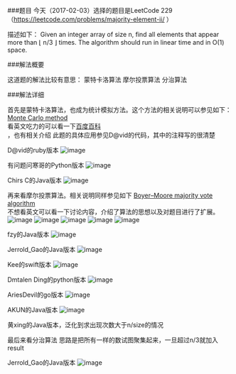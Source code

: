 ###题目
今天（2017-02-03）选择的题目是LeetCode 229（https://leetcode.com/problems/majority-element-ii/ ）

描述如下：
Given an integer array of size n, find all elements that appear more than ⌊ n/3 ⌋ times.
The algorithm should run in linear time and in O(1) space.

###解法概要

这道题的解法比较有意思：
    蒙特卡洛算法
    摩尔投票算法
    分治算法

###解法详细

首先是蒙特卡洛算法，也成为统计模拟方法。这个方法的相关说明可以参见如下：
[Monte Carlo method](https://en.wikipedia.org/wiki/Monte_Carlo_method)<br />
看英文吃力的可以看一下[百度百科](http://baike.baidu.com/link?url=i5eE5zAbi9PdA9xiFpU7NdAGr0ezkky4LTuWgdA-sMXj-G7oB3gAvYg-84oHKcHSL_iIclv22oR7UUSwsLw2QsF8uSlAjsollJtOvAUwweCmNO1JjAQtlIctpTld5oeRWRnwTt4Ck1l7iSpJOUa8uk3wGgBrJv_6y_UbuHVnXkrLdjwsVUq7YciUJwdQtMhY-9KOxrgM7pKvPaxuxKDaKJpJ9-LGZw__IaN3S3e-8yGhe737mdwDr050ssshzbR80Nm1mRwy2zsTEi6WQ4vNNq)<br />  ，也有相关介绍
此题的具体应用参见D@vid的代码，其中的注释写的很清楚

D@vid的ruby版本
 ![image](https://github.com/M-renard/daily_algorithm/blob/master/leetcodes/229/image/david_MonteCarlo_ruby.jpeg)

有问题问寒哥的Python版本
 ![image](https://github.com/M-renard/daily_algorithm/blob/master/leetcodes/229/image/%E6%9C%89%E9%97%AE%E9%A2%98%E9%97%AE%E5%AF%92%E5%93%A5_MonteCarlo_python.jpeg)

Chirs C的Java版本
 ![image](https://github.com/M-renard/daily_algorithm/blob/master/leetcodes/229/image/Chirs%20C_MonteCarlo_java.jpeg)

再来看摩尔投票算法。相关说明同样参见如下
[Boyer–Moore majority vote algorithm](https://en.wikipedia.org/wiki/Boyer–Moore_majority_vote_algorithm)<br />
不想看英文可以看一下讨论内容，介绍了算法的思想以及对题目进行了扩展。
 ![image](https://github.com/M-renard/daily_algorithm/blob/master/leetcodes/229/image/WechatIMG29.jpeg)
 ![image](https://github.com/M-renard/daily_algorithm/blob/master/leetcodes/229/image/WechatIMG30.jpeg)
 ![image](https://github.com/M-renard/daily_algorithm/blob/master/leetcodes/229/image/WechatIMG31.jpeg)
 ![image](https://github.com/M-renard/daily_algorithm/blob/master/leetcodes/229/image/WechatIMG32.jpeg)
 ![image](https://github.com/M-renard/daily_algorithm/blob/master/leetcodes/229/image/WechatIMG33.jpeg)

fzy的Java版本
 ![image](https://github.com/M-renard/daily_algorithm/blob/master/leetcodes/229/image/WechatIMG27.jpeg)

Jerrold_Gao的Java版本
 ![image](https://github.com/M-renard/daily_algorithm/blob/master/leetcodes/229/image/JerroleGao_MonteCarlo_java.jpeg)

Kee的swift版本
 ![image](https://github.com/M-renard/daily_algorithm/blob/master/leetcodes/229/image/Kee_Moore_swift.jpg)

Dmtalen Ding的python版本
 ![image](https://github.com/M-renard/daily_algorithm/blob/master/leetcodes/229/image/Dmtalen%20Ding_Moore_swift.jpg)

AriesDevil的go版本
 ![image](https://github.com/M-renard/daily_algorithm/blob/master/leetcodes/229/image/AriesDevil_Moore_go.jpg)

AKUN的Java版本
 ![image](https://github.com/M-renard/daily_algorithm/blob/master/leetcodes/229/image/AKUN_Moore_java.jpeg)

黄xing的Java版本，泛化到求出现次数大于n/size的情况

最后来看分治算法
思路是把所有一样的数试图聚集起来，一旦超过n/3就加入result

Jerrold_Gao的Java版本
 ![image](https://github.com/M-renard/daily_algorithm/blob/master/leetcodes/229/image/JerroleGao_%E5%88%86%E6%B2%BB%E6%B3%95_java.jpeg)